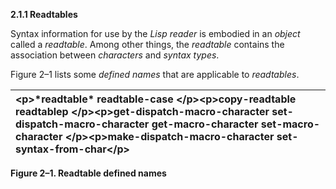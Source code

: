 **2.1.1 Readtables** 

Syntax information for use by the *Lisp reader* is embodied in an *object* called a *readtable*. Among other things, the *readtable* contains the association between *characters* and *syntax types*. 

Figure 2–1 lists some *defined names* that are applicable to *readtables*. 

|\<p\>**\*readtable\* readtable-case** \</p\>\<p\>**copy-readtable readtablep** \</p\>\<p\>**get-dispatch-macro-character set-dispatch-macro-character get-macro-character set-macro-character** \</p\>\<p\>**make-dispatch-macro-character set-syntax-from-char**\</p\>|
| :- |


**Figure 2–1. Readtable defined names** 

